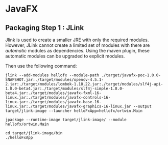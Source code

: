 # JavaFX

## Packaging Step 1 : JLink

Jlink is used to create a smaller JRE with only the required modules. However, JLink cannot create a limited set 
of modules with there are _automatic_ modules as dependencies. Using the maven plugin, these automatic modules
can be upgraded to explicit modules. 

Then use the following command:
````
jlink --add-modules hellofx --module-path ./target/javafx-poc-1.0.0-SNAPSHOT.jar:./target/modules/opencv-4.5.1-2.jar:./target/modules/lombok-1.18.22.jar:./target/modules/slf4j-api-1.8.0-beta4.jar:./target/modules/slf4j-simple-1.8.0-beta4.jar:./target/modules/javafx-fxml-16-linux.jar:./target/modules/javafx-controls-16-linux.jar:./target/modules/javafx-base-16-linux.jar:./target/modules/javafx-graphics-16-linux.jar --output target/jlink-image --launcher helloFxApp=hellofx/ortwin.Main

jpackage --runtime-image target/jlink-image/ --module hellofx/ortwin.Main
````
````
cd target/jlink-image/bin
./helloFxApp
````

